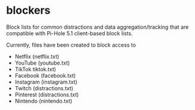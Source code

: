 # blockers

Block lists for common distractions and data aggregation/tracking that are compatible with Pi-Hole 5.1 client-based block lists.

Currently, files have been created to block access to
* Netflix (netflix.txt)
* YouTube (youtube.txt)
* TikTok tiktok.txt)
* Facebook  (facebook.txt)
* Instagram  (instagram.txt)
* Twitch (distractions.txt)
* Pinterest (distractions.txt)
* Nintendo (nintendo.txt)
